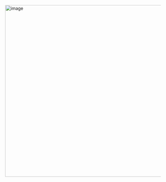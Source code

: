 <img width="557" alt="image" src="https://user-images.githubusercontent.com/117038006/213541228-c3e7fe03-9ca6-41b8-a074-cc00f918f0f8.png">

